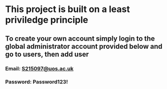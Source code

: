 # This project is built on a least priviledge principle
## To create your own account simply login to the global administrator account provided below and go to users, then add user

### Email: S215097@uos.ac.uk
### Password: Password123!